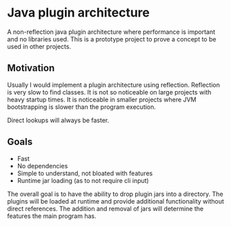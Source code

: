 # Java plugin architecture

A non-reflection java plugin architecture where performance is important and no libraries used. 
This is a prototype project to prove a concept to be used in other projects.

## Motivation

Usually I would implement a plugin architecture using reflection.
Reflection is very slow to find classes. 
It is not so noticeable on large projects with heavy startup times.
It is noticeable in smaller projects where JVM bootstrapping is slower than the program execution.

Direct lookups will always be faster.

## Goals

- Fast
- No dependencies
- Simple to understand, not bloated with features
- Runtime jar loading (as to not require cli input)

The overall goal is to have the ability to drop plugin jars into a directory. 
The plugins will be loaded at runtime and provide additional functionality without direct references.
The addition and removal of jars will determine the features the main program has.
